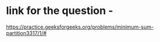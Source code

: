 # link for the question - 
https://practice.geeksforgeeks.org/problems/minimum-sum-partition3317/1/#